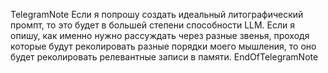 TelegramNote
Если я попрошу создать идеальный литографический промпт, то это будет в большей степени способности LLM. Если я опишу, как именно нужно рассуждать через разные звенья, проходя которые будут реколировать разные порядки моего мышления, то оно будет реколировать релевантные записи в памяти.
EndOfTelegramNote